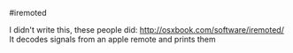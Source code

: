 #iremoted

I didn't write this, these people did: http://osxbook.com/software/iremoted/
It decodes signals from an apple remote and prints them
